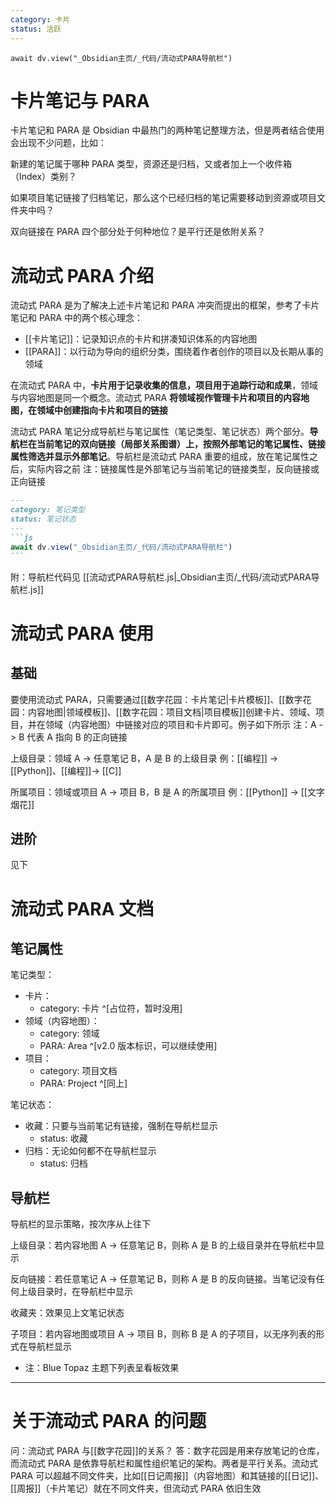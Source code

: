 ```yaml
---
category: 卡片
status: 活跃
---
```

```dataviewjs
await dv.view("_Obsidian主页/_代码/流动式PARA导航栏")
```

# 卡片笔记与 PARA
卡片笔记和 PARA 是 Obsidian 中最热门的两种笔记整理方法，但是两者结合使用会出现不少问题，比如：

新建的笔记属于哪种 PARA 类型，资源还是归档，又或者加上一个收件箱（Index）类别？

如果项目笔记链接了归档笔记，那么这个已经归档的笔记需要移动到资源或项目文件夹中吗？

双向链接在 PARA 四个部分处于何种地位？是平行还是依附关系？


# 流动式 PARA 介绍
流动式 PARA 是为了解决上述卡片笔记和 PARA 冲突而提出的框架，参考了卡片笔记和 PARA 中的两个核心理念：
- [[卡片笔记]]：记录知识点的卡片和拼凑知识体系的内容地图
- [[PARA]]：以行动为导向的组织分类，围绕着作者创作的项目以及长期从事的领域

在流动式 PARA 中，**卡片用于记录收集的信息，项目用于追踪行动和成果**，领域与内容地图是同一个概念。流动式 PARA **将领域视作管理卡片和项目的内容地图，在领域中创建指向卡片和项目的链接**

流动式 PARA 笔记分成导航栏与笔记属性（笔记类型、笔记状态）两个部分。**导航栏在当前笔记的双向链接（局部关系图谱）上，按照外部笔记的笔记属性、链接属性筛选并显示外部笔记**。导航栏是流动式 PARA 重要的组成，放在笔记属性之后，实际内容之前
注：链接属性是外部笔记与当前笔记的链接类型，反向链接或正向链接
````markdown
---
category: 笔记类型
status: 笔记状态
---
```js
await dv.view("_Obsidian主页/_代码/流动式PARA导航栏")
```
````
附：导航栏代码见 [[流动式PARA导航栏.js|_Obsidian主页/_代码/流动式PARA导航栏.js]]


# 流动式 PARA 使用

## 基础
要使用流动式 PARA，只需要通过[[数字花园：卡片笔记|卡片模板]]、[[数字花园：内容地图|领域模板]]、[[数字花园：项目文档|项目模板]]创建卡片、领域、项目，并在领域（内容地图）中链接对应的项目和卡片即可。例子如下所示
注：A -> B 代表 A 指向 B 的正向链接

上级目录：领域 A -> 任意笔记 B，A 是 B 的上级目录
例：[[编程]] -> [[Python]]、[[编程]]-> [[C]]

所属项目：领域或项目 A -> 项目 B，B 是 A 的所属项目
例：[[Python]] -> [[文字烟花]]

## 进阶
见下


# 流动式 PARA 文档

## 笔记属性
笔记类型：
- 卡片：
    - category: 卡片 ^[占位符，暂时没用]
- 领域（内容地图）：
    - category: 领域
    - PARA: Area ^[v2.0 版本标识，可以继续使用]
- 项目：
    - category: 项目文档
    - PARA: Project ^[同上]

笔记状态：
- 收藏：只要与当前笔记有链接，强制在导航栏显示
    - status: 收藏
- 归档：无论如何都不在导航栏显示
    - status: 归档

## 导航栏
导航栏的显示策略，按次序从上往下

上级目录：若内容地图 A -> 任意笔记 B，则称 A 是 B 的上级目录并在导航栏中显示

反向链接：若任意笔记 A -> 任意笔记 B，则称 A 是 B 的反向链接。当笔记没有任何上级目录时，在导航栏中显示

收藏夹：效果见上文笔记状态

子项目：若内容地图或项目 A -> 项目 B，则称 B 是 A 的子项目，以无序列表的形式在导航栏显示
- 注：Blue Topaz 主题下列表呈看板效果


---
# 关于流动式 PARA 的问题
问：流动式 PARA 与[[数字花园]]的关系？
答：数字花园是用来存放笔记的仓库，而流动式 PARA 是依靠导航栏和属性组织笔记的架构。两者是平行关系。流动式 PARA 可以超越不同文件夹，比如[[日记周报]]（内容地图）和其链接的[[日记]]、[[周报]]（卡片笔记）就在不同文件夹，但流动式 PARA 依旧生效
